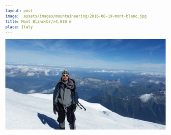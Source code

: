 ```yaml
---
layout: post
image:  assets/images/mountaineering/2016-08-19-mont-blanc.jpg
title: Mont Blanc<br/>4,810 m
place: Italy
---
```


![Me](/assets/images/mountaineering/2016-08-19-mont-blanc-me.jpg)
